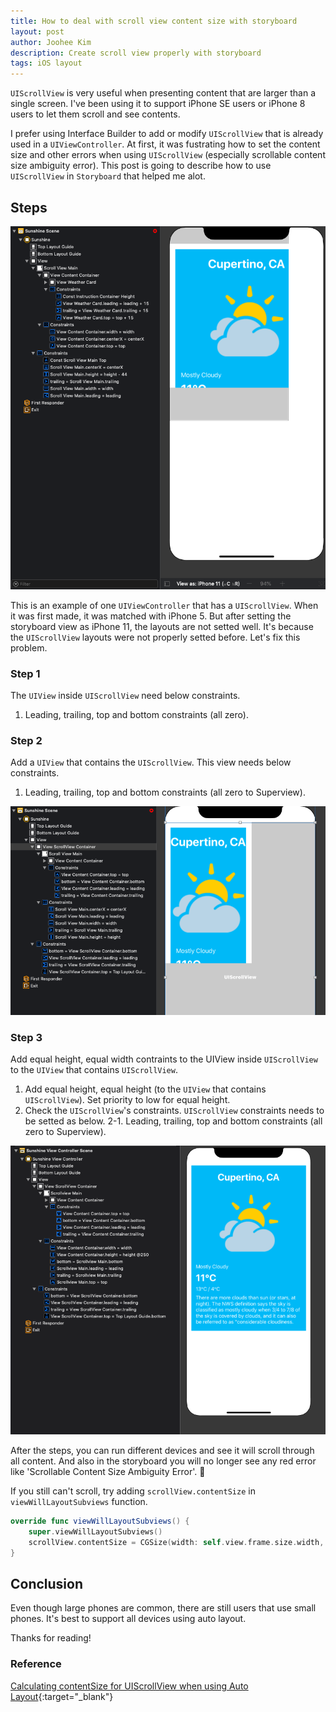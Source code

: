 ```yaml
---
title: How to deal with scroll view content size with storyboard
layout: post
author: Joohee Kim
description: Create scroll view properly with storyboard
tags: iOS layout
---
```


`UIScrollView` is very useful when presenting content that are larger than a single screen. I've been using it to support iPhone SE users or iPhone 8 users to let them scroll and see contents.

I prefer using Interface Builder to add or modify `UIScrollView` that is already used in a `UIViewController`. At first, it was fustrating how to set the content size and other errors when using `UIScrollView` (especially scrollable content size ambiguity error). This post is going to describe how to use `UIScrollView` in `Storyboard` that helped me alot.

## Steps

![Example Storyboard Scene](/assets/img/2020/01/10/image1.png)

This is an example of one `UIViewController` that has a `UIScrollView`. When it was first made, it was matched with iPhone 5. But after setting the storyboard view as iPhone 11, the layouts are not setted well. It's because the `UIScrollView` layouts were not properly setted before. Let's fix this problem.

### Step 1
The `UIView` inside `UIScrollView` need below constraints.

1. Leading, trailing, top and bottom constraints (all zero).

### Step 2
Add a `UIView` that contains the `UIScrollView`. This view needs below constraints.

1. Leading, trailing, top and bottom constraints (all zero to Superview).

![Added UIView and constraints](/assets/img/2020/01/10/image2.png)

### Step 3
Add equal height, equal width contraints to the UIView inside `UIScrollView` to the `UIView` that contains `UIScrollView`.

1. Add equal height, equal height (to the `UIView` that contains `UIScrollView`). Set priority to low for equal height.
2. Check the `UIScrollView`'s constraints. `UIScrollView` constraints needs to be setted as below.
    2-1. Leading, trailing, top and bottom constraints (all zero to Superview).

![The final constraints](/assets/img/2020/01/10/image3.png)


After the steps, you can run different devices and see it will scroll through all content. And also in the storyboard you will no longer see any red error like 'Scrollable Content Size Ambiguity Error'. 👏

If you still can't scroll, try adding `scrollView.contentSize` in `viewWillLayoutSubviews` function.

```swift
override func viewWillLayoutSubviews() {
    super.viewWillLayoutSubviews()
    scrollView.contentSize = CGSize(width: self.view.frame.size.width, height: 600)
}
```

## Conclusion
Even though large phones are common, there are still users that use small phones. It's best to support all devices using auto layout.

Thanks for reading!


### Reference
[Calculating contentSize for UIScrollView when using Auto Layout][stackOverFlow]{:target="_blank"}

[stackOverFlow]: https://stackoverflow.com/questions/38948904/calculating-contentsize-for-uiscrollview-when-using-auto-layout 